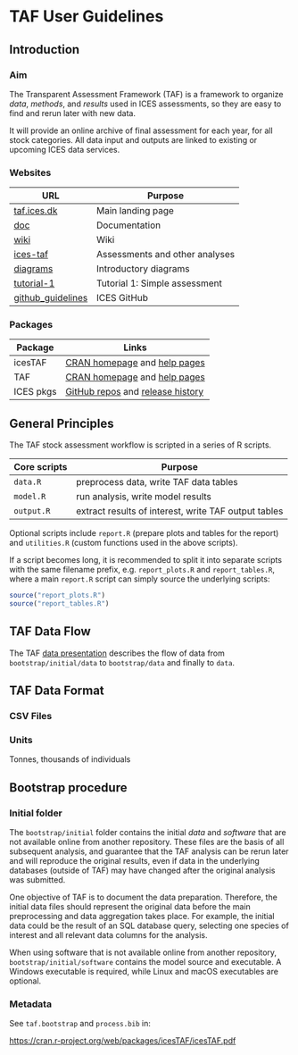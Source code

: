 # TAF User Guidelines

## Introduction

### Aim

The Transparent Assessment Framework (TAF) is a framework to organize *data*,
*methods*, and *results* used in ICES assessments, so they are easy to find and
rerun later with new data.

It will provide an online archive of final assessment for each year, for all
stock categories. All data input and outputs are linked to existing or upcoming
ICES data services.

### Websites

URL                                                                                        | Purpose
------------------------------------------------------------------------------------------ | ----------------------------------
[taf.ices.dk](http://taf.ices.dk)                                                          | Main landing page
[doc](https://github.com/ices-taf/doc)                                                     | Documentation
[wiki](https://github.com/ices-taf/doc/wiki)                                               | Wiki
[ices-taf](https://github.com/ices-taf)                                                    | Assessments and other analyses
[diagrams](diagrams)                                                                       | Introductory diagrams
[tutorial-1](tutorial-1)                                                                   | Tutorial 1: Simple assessment
[github_guidelines](https://github.com/ices-taf/doc/blob/master/ices_github_guidelines.md) | ICES GitHub

### Packages

Package   | Links
--------- | -----------------------------------------------------------------------------------------------------------------------
icesTAF   | [CRAN homepage](https://github.com/ices-tools-prod/icesTAF) and [help pages](https://rdrr.io/cran/TAF/man/)
TAF       | [CRAN homepage](https://github.com/ices-tools-prod/TAF) and [help pages](https://rdrr.io/cran/TAF/man/TAF-package.html)
ICES pkgs | [GitHub repos](https://github.com/ices-tools-prod) and [release history](release_history.md)

## General Principles

The TAF stock assessment workflow is scripted in a series of R scripts.

Core scripts | Purpose
------------ | -------
`data.R`     | preprocess data, write TAF data tables
`model.R`    | run analysis, write model results
`output.R`   | extract results of interest, write TAF output tables

Optional scripts include `report.R` (prepare plots and tables for the report)
and `utilities.R` (custom functions used in the above scripts).

If a script becomes long, it is recommended to split it into separate scripts
with the same filename prefix, e.g. `report_plots.R` and `report_tables.R`,
where a main `report.R` script can simply source the underlying scripts:

``` r
source("report_plots.R")
source("report_tables.R")
```

## TAF Data Flow

The TAF [data presentation](data-presentation.pdf) describes the flow of data
from `bootstrap/initial/data` to `bootstrap/data` and finally to `data`.

## TAF Data Format

### CSV Files

### Units

Tonnes, thousands of individuals

## Bootstrap procedure

### Initial folder

The `bootstrap/initial` folder contains the initial *data* and *software* that
are not available online from another repository. These files are the basis of
all subsequent analysis, and guarantee that the TAF analysis can be rerun later
and will reproduce the original results, even if data in the underlying
databases (outside of TAF) may have changed after the original analysis was
submitted.

One objective of TAF is to document the data preparation. Therefore, the initial
data files should represent the original data before the main preprocessing and
data aggregation takes place. For example, the initial data could be the result
of an SQL database query, selecting one species of interest and all relevant
data columns for the analysis.

When using software that is not available online from another repository,
`bootstrap/initial/software` contains the model source and executable. A Windows
executable is required, while Linux and macOS executables are optional.

### Metadata

See `taf.bootstrap` and `process.bib` in:

https://cran.r-project.org/web/packages/icesTAF/icesTAF.pdf
